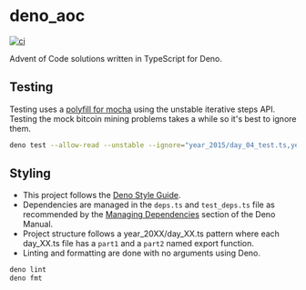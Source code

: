 # deno_aoc

[![ci](https://github.com/N8Brooks/aoc_ts/actions/workflows/ci.yml/badge.svg)](https://github.com/N8Brooks/aoc_ts/actions/workflows/ci.yml)

Advent of Code solutions written in TypeScript for Deno.

## Testing

Testing uses a
[polyfill for mocha](https://gist.github.com/lucacasonato/54c03bb267074aaa9b32415dbfb25522)
using the unstable iterative steps API. Testing the mock bitcoin mining problems
takes a while so it's best to ignore them.

```bash
deno test --allow-read --unstable --ignore="year_2015/day_04_test.ts,year_2016/day_05_test.ts"
```

## Styling

- This project follows the
  [Deno Style Guide](https://deno.land/manual/contributing/style_guide).
- Dependencies are managed in the `deps.ts` and `test_deps.ts` file as
  recommended by the
  [Managing Dependencies](https://deno.land/manual@v1.16.4/examples/manage_dependencies)
  section of the Deno Manual.
- Project structure follows a year_20XX/day_XX.ts pattern where each day_XX.ts
  file has a `part1` and a `part2` named export function.
- Linting and formatting are done with no arguments using Deno.

```bash
deno lint
deno fmt
```
